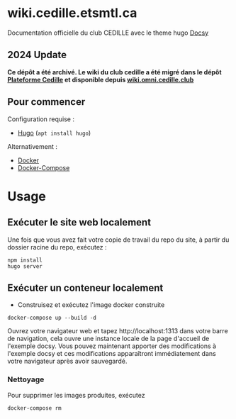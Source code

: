 # wiki.cedille.etsmtl.ca
Documentation officielle du club CEDILLE avec le theme hugo [Docsy](https://www.docsy.dev/)

## 2024 Update

**Ce dépôt a été archivé. Le wiki du club cedille a été migré dans le dépôt [Plateforme Cedille](https://github.com/ClubCedille/Plateforme-Cedille) et disponible depuis [wiki.omni.cedille.club](https://wiki.omni.cedille.club/)**



## Pour commencer

Configuration requise :

* [Hugo](https://gohugo.io/) (`apt install hugo`)

Alternativement :

* [Docker](https://docs.docker.com/get-docker/)
* [Docker-Compose](https://docs.docker.com/compose/install/)

# Usage

## Exécuter le site web localement
Une fois que vous avez fait votre copie de travail du repo du site, à partir du dossier racine du repo, exécutez :
```
npm install
hugo server
```

## Exécuter un conteneur localement
- Construisez et exécutez l'image docker construite
```
docker-compose up --build -d
```
Ouvrez votre navigateur web et tapez http://localhost:1313 dans votre barre de navigation, cela ouvre une instance locale de la page d'accueil de l'exemple docsy. Vous pouvez maintenant apporter des modifications à l'exemple docsy et ces modifications apparaîtront immédiatement dans votre navigateur après avoir sauvegardé.

### Nettoyage
Pour supprimer les images produites, exécutez
```
docker-compose rm
```
